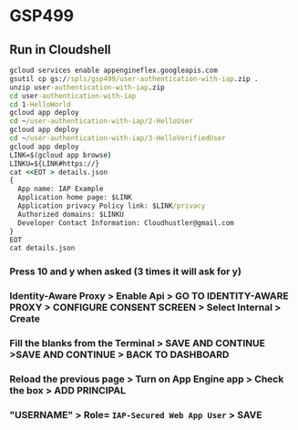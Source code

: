 # GSP499
## Run in Cloudshell
```cmd
gcloud services enable appengineflex.googleapis.com
gsutil cp gs://spls/gsp499/user-authentication-with-iap.zip .
unzip user-authentication-with-iap.zip
cd user-authentication-with-iap
cd 1-HelloWorld
gcloud app deploy
cd ~/user-authentication-with-iap/2-HelloUser
gcloud app deploy
cd ~/user-authentication-with-iap/3-HelloVerifiedUser
gcloud app deploy
LINK=$(gcloud app browse)
LINKU=${LINK#https://}
cat <<EOT > details.json
{
  App name: IAP Example
  Application home page: $LINK
  Application privacy Policy link: $LINK/privacy
  Authorized domains: $LINKU
  Developer Contact Information: Cloudhustler@gmail.com
}
EOT
cat details.json
```
### Press 10 and y when asked (3 times it will ask for y)
### Identity-Aware Proxy > Enable Api > GO TO IDENTITY-AWARE PROXY > CONFIGURE CONSENT SCREEN > Select Internal > Create
### Fill the blanks from the Terminal > SAVE AND CONTINUE >SAVE AND CONTINUE > BACK TO DASHBOARD
### Reload the previous page > Turn on App Engine app > Check the box > ADD PRINCIPAL 
### "USERNAME" > Role= `IAP-Secured Web App User` > SAVE
